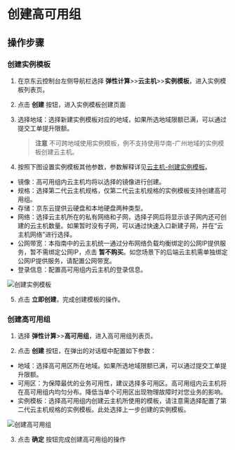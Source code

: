 
# 创建高可用组
## 操作步骤
### 创建实例模板
 1. 在京东云控制台左侧导航栏选择 **弹性计算**>>**云主机**>>**实例模板**，进入实例模板列表页。
 2. 点击 **创建** 按钮，进入实例模板创建页面
 3. 选择地域：选择新建实例模板对应的地域，如果所选地域限额已满，可以通过提交工单提升限额。
     > **注意**
 不可跨地域使用实例模板，例不支持使用华南-广州地域的实例模板创建云主机。

 4. 按照下图设置实例模板其他参数，参数解释详见[云主机-创建实例模板](http://docs.jdcloud.com/virtual-machines/create-instance-template)。
 
 - 镜像：高可用组内云主机均将以选择的镜像进行创建。
 - 规格：选择第二代云主机规格，仅第二代云主机规格的实例模板支持创建高可用组。
 - 存储：京东云提供云硬盘和本地硬盘两种类型。
 - 网络：选择云主机所在的私有网络和子网，选择子网后将显示该子网内还可创建的云主机数量。如果暂时没有子网，可以通过快速入口新建子网，并在“云主机网络”进行选择。
 - 公网带宽：本指南中的云主机统一通过分布网络负载均衡绑定的公网IP提供服务，暂不需绑定公网IP，点击 **暂不购买**。如您场景下的后端云主机需单独绑定公网IP提供服务，请配置公网带宽。
 - 登录信息：配置高可用组内云主机的登录信息。
   
![创建实例模板](../../../../image/Networking/DNLB/XXX.png)

 5. 点击 **立即创建**，完成创建模板的操作。
 
### 创建高可用组
 1. 选择 **弹性计算**>>**高可用组**，进入高可用组列表页。
 
 2. 点击 **创建** 按钮，在弹出的对话框中配置如下参数：
 - 地域：选择高可用区所在地域。如果所选地域限额已满，可以通过提交工单提升限额。
 - 可用区：为保障最优的业务可用性，建议选择多可用区。高可用组内云主机将在高可用组内均匀分布。降低当单个可用区出现物理故障时对您业务的影响。
 - 实例模板：选择高可用组内创建云主机所使用的模板，请注意需选择配置了第二代云主机规格的实例模板。此处选择上一步创建的实例模板。

 ![创建高可用组](../../../../image/Networking/DNLB/XXX.png)
 
 3. 点击 **确定** 按钮完成创建高可用组的操作


